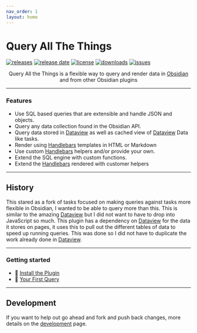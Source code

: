 ```yaml
---
nav_order: 1
layout: home
---
```


# Query All The Things

[![releases](https://img.shields.io/github/manifest-json/v/sytone/obsidian-queryallthethings?color=blue)](https://github.com/sytone/obsidian-queryallthethings/releases/latest) [![release date](https://img.shields.io/github/release-date/sytone/obsidian-queryallthethings)](https://github.com/sytone/obsidian-queryallthethings/releases/latest) [![license](https://img.shields.io/github/license/sytone/obsidian-queryallthethings)](https://github.com/sytone/obsidian-queryallthethings/blob/main/LICENSE) [![downloads](https://img.shields.io/github/downloads/sytone/obsidian-queryallthethings/total)](https://github.com/sytone/obsidian-queryallthethings) [![issues](https://img.shields.io/github/issues/sytone/obsidian-queryallthethings)](https://github.com/sytone/obsidian-queryallthethings/issues)

<div align="center">

Query All the Things is a flexible way to query and render data in <a href="https://obsidian.md">Obsidian</a> and from other Obsidian plugins
</div>

---

### Features

- Use SQL based queries that are extensible and handle JSON and objects.
- Query any data collection found in the Obsidian API.
- Query data stored in [Dataview](https://blacksmithgu.github.io/obsidian-dataview/) as well as cached view of [Dataview](https://blacksmithgu.github.io/obsidian-dataview/) Data like tasks.
- Render using [Handlebars](https://handlebarsjs.com/) templates in HTML or Markdown
- Use custom [Handlebars](https://handlebarsjs.com/) helpers and/or provide your own.
- Extend the SQL engine with custom functions.
- Extend the [Handlebars](https://handlebarsjs.com/) rendered with customer helpers

---

## History

This stared as a fork of tasks focused on making queries against tasks more flexible in Obsidian, I wanted to be able to query more than this. This is similar to the amazing [Dataview](https://blacksmithgu.github.io/obsidian-dataview/) but I did not want to have to drop into JavaScript so much. This plugin has a dependency on [Dataview](https://blacksmithgu.github.io/obsidian-dataview/) for the data it stores on pages, it uses this to pull out the different tables of data to speed up running queries. This was done so I did not have to duplicate the work already done in [Dataview](https://blacksmithgu.github.io/obsidian-dataview/).

---

### Getting started

- 🚀 [Install the Plugin](installation.md)
- 🐣 [Your First Query](first-query.md)

---

## Development

If you want to help out go ahead and fork and push back changes, more details on the [development](development.md) page.

